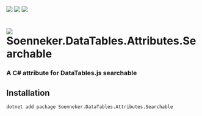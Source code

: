 ﻿[![](https://img.shields.io/nuget/v/soenneker.datatables.attributes.searchable.svg?style=for-the-badge)](https://www.nuget.org/packages/soenneker.datatables.attributes.searchable/)
[![](https://img.shields.io/github/actions/workflow/status/soenneker/soenneker.datatables.attributes.searchable/publish-package.yml?style=for-the-badge)](https://github.com/soenneker/soenneker.datatables.attributes.searchable/actions/workflows/publish-package.yml)
[![](https://img.shields.io/nuget/dt/soenneker.datatables.attributes.searchable.svg?style=for-the-badge)](https://www.nuget.org/packages/soenneker.datatables.attributes.searchable/)

# ![](https://user-images.githubusercontent.com/4441470/224455560-91ed3ee7-f510-4041-a8d2-3fc093025112.png) Soenneker.DataTables.Attributes.Searchable
### A C# attribute for DataTables.js searchable

## Installation

```
dotnet add package Soenneker.DataTables.Attributes.Searchable
```
